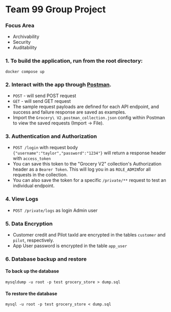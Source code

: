 # Team 99 Group Project

### Focus Area

- Archivability
- Security
- Auditability

### 1. To build the application, run from the root directory:

```
docker compose up
```

### 2. Interact with the app through [Postman](https://www.postman.com/downloads/).
- ```POST``` - will send POST request
- ```GET``` - will send GET request
- The sample request payloads are defined for each API endpoint, and success and failure response are saved as examples.
- Import the `Grocery\ V2.postman_collection.json` config within Postman to view the saved requests (Import -> File).

### 3. Authentication and Authorization
- ```POST /login``` with request body ```{"username":"taylor","password":"1234"}``` will return a response header with ```access_token```
- You can save this token to the "Grocery V2" collection's Authorization header as a ```Bearer Token```. This will log you in as ```ROLE_ADMIN```for all requests in the collection.
- You can also save the token for a specific ```/private/**``` request to test an individual endpoint.

### 4. View Logs
- ```POST /private/logs``` as login Admin user

### 5. Data Encryption
- Customer credit and Pilot taxId are encrypted in the tables ```customer``` and ```pilot```, respectively.
- App User password is encrypted in the table ```app_user```

### 6. Database backup and restore
#### To back up the database
```mysqldump -u root -p test grocery_store > dump.sql```
#### To restore the database
```mysql -u root -p test grocery_store < dump.sql```

